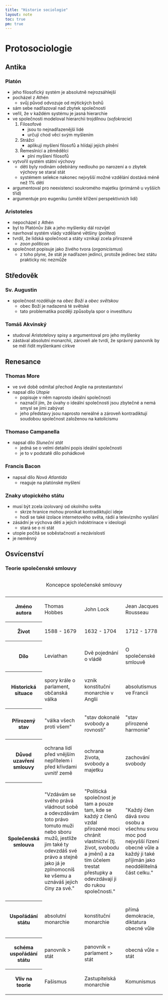 ```yaml
---
title: "Historie sociologie"
layout: note
toc: true
pm: true
---
```


# Protosociologie
## Antika
### Platón
- jeho filosofický systém je absolutně nejrozsáhlejší
- pocházel z Athén
    - svůj původ odvozuje od mýtických bohů
- sám sebe nadřazoval nad zbytek společnosti
- veřil, že v každém systému je jasná hierarchie
- ve společnosti modeloval hierarchii trojdílnou (_sofokracie_)
    1. Filosofové
        - jsou to nejnadřazenější lidé
        - určují chod věcí svým myšlením
    2. Strážci
        - aplikují myšlení filosofů a hlídají jejích plnění
    3. Řemeslnící a zěmědělci
        - plní myšlení filosofů
- vytvořil systém státní výchovy
    - děti byly rodinám odebírány nedlouho po narození a o zbytek výchovy se staral stát
    - systémem selekce nakonec nejvyšší možné vzdělání dostává méně než 1% dětí
- argumentoval pro neexistenci soukromého majetku (primárně u vyšších tříd)
- argumentuje pro eugeniku (umělé křížení perspektivních lidí)
### Aristoteles
- nepocházel z Athén
- byl to Platónův žák a jeho myšlenky dál rozvíjel
- navrhoval systém vlády vzdělané většiny (_politea_)
- tvrdil, že lidská společnost a státy vznikají zcela přirozeně
    - _zoon politicon_
- společnost popisuje jako živého tvora (_organicismus_)
    - z toho plyne, že stát je nadřazen jedinci, protože jedinec bez státu prakticky nic nezmůže
## Středověk
### Sv. Augustin
- společnost rozděluje na _obec Boží_ a _obec světskou_
    - obec Boží je nadazená té světské
    - tato problematika později způsobyla spor o investituru
### Tomáš Akvinský
- studoval Aristotelovy spisy a argumentoval pro jeho myšlenky
- zástával absolutní monarchii, zároveň ale tvrdí, že správný panovník by se měl řídit myšlenkami církve
## Renesance
### Thomas More
- ve své době odmítal přechod Anglie na protestantství
- napsal dílo _Utopie_
    - popisuje v něm naprosto ideální společnosti
    - naznačil jím, že úvahy o ideální společnosti jsou zbytečné a nemá smysl se jimi zabývat
    - jeho představy jsou naprosto nereálné a zároveň kontradiktují soudobou společnost založenou na katolicismu
### Thomaso Campanella
- napsal dílo _Sluneční stát_
    - jedná se o velmi detailní popis ideální společnosti
    - je to v podstatě dílo pohádkové
### Francis Bacon
- napsal dílo _Nová Atlantida_
    - reaguje na platónské myšlení
### Znaky utopického státu
- musí být zcela izolovaný od okolního světa
    - skrze hranice mohou pronikat kontradiktující ideje
    - hodí se také izolace internetového světa, rádií a televizního vysílání
- zásádní je výchova dětí a jejich indoktrinace v ideologii
    - stará se o ni stát
- utopie počítá se soběstačností a nezávislostí
- je neměnný
## Osvícenství
### Teorie společenské smlouvy

<table class="note-table">
    <tbody>
        <tr>
            <th>

Jméno autora
            </th>
            <td class="bf">

Thomas Hobbes
            </td>
            <td class="bf">

John Lock
            </td>
            <td class="bf">

Jean Jacques Rousseau
            </td>
        <tr>
        <tr>
            <th>

Život
            </th>
            <td>

1588 - 1679
            </td>
            <td>

1632 - 1704
            </td>
            <td>

1712 - 1778
            </td>
        <tr>
        <tr>
            <th>

Dílo
            </th>
            <td>

Leviathan
            </td>
            <td>

Dvě pojednání o vládě
            </td>
            <td>

O společenské smlouvě
            </td>
        <tr>
        <tr>
            <th>

Historická situace
            </th>
            <td>

spory krále o parlament, občanská válka
            </td>
            <td>

vznik konstituční monarchie v Anglii
            </td>
            <td>

absolutismus ve Francii
            </td>
        <tr>
        <tr>
            <th>

Přirozený stav
            </th>
            <td>

"válka všech proti všem"
            </td>
            <td>

"stav dokonalé svobody a rovnosti"
            </td>
            <td>

"stav přirozené harmonie"
            </td>
        <tr>
        <tr>
            <th>

Důvod uzavření smlouvy
            </th>
            <td>

ochrana lidí před vnějším nepřítelem i před křivdami uvnitř země
            </td>
            <td>

ochrana života, svobody a majetku
            </td>
            <td>

zachování svobody
            </td>
        <tr>
        <tr>
            <th>

Společenská smlouva
            </th>
            <td>

"Vzdávám se svého prává vládnout sobě a odevzdávám toto právo tomuto muži nebo sboru mužů, jestliže jim také ty odevzdáš své právo a stejně jako já je zplnomocníš ke všemu a uznáváš jejich činy za své."
            </td>
            <td>

"Politická společnost je tam a pouze tam, kde se každý z členů vzdal přirozené moci chránit vlastnictví (tj. život, svobodu a jmění) a za tím účelem trestat přestupky a odevzdávají ji do rukou společnosti."
            </td>
            <td>

"Každý člen dává svou osobu a všechnu svou moc pod nejvyšší řízení obecné vůle a každý ji také příjimán jako neoddělitelná část celku."
            </td>
        <tr>
        <tr>
            <th>

Uspořádání státu
            </th>
            <td>

absolutní monarchie
            </td>
            <td>

konstituční monarchie
            </td>
            <td>

přímá demokracie, diktatura obecné vůle
            </td>
        <tr>
        <tr>
            <th>

schéma uspořádání státu
            </th>
            <td>

panovník > stát
            </td>
            <td>

panovník = parlament > stát
            </td>
            <td>

obecná vůle = stát
            </td>
        <tr>
        <tr>
            <th>

Vliv na teorie
            </th>
            <td>

Fašismus
            </td>
            <td>

Zastupitelská monarchie
            </td>
            <td>

Komunismus
            </td>
        <tr>
    </tbody>
    <caption>

Koncepce společenské smlouvy
    </caption>
</table>